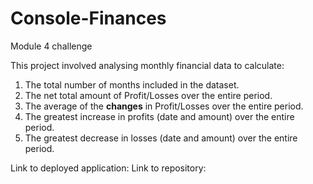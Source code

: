 # Console-Finances

Module 4 challenge 

This project involved analysing monthly financial data to calculate:
1. The total number of months included in the dataset.
2. The net total amount of Profit/Losses over the entire period.
3. The average of the **changes** in Profit/Losses over the entire period.
4. The greatest increase in profits (date and amount) over the entire period.
5. The greatest decrease in losses (date and amount) over the entire period.

Link to deployed application: 
Link to repository: 
